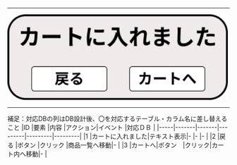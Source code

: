 *****
<img src="../img/go to ka-to.png" width=500>

*****

補足：対応DBの列はDB設計後、〇を対応するテーブル・カラム名に差し替えること
|ID   |要素   |内容   |アクション|イベント |対応ＤＢ |
|-----|-------|-------|---------|---------|---------|
|1    |カートに入れました|テキスト表示|-   |-    |-   |
|2    |戻る   |ボタン  |クリック |商品一覧へ移動|-    |
|3    |カートへ|ボタン　|クリック|カート内へ移動|-    |
